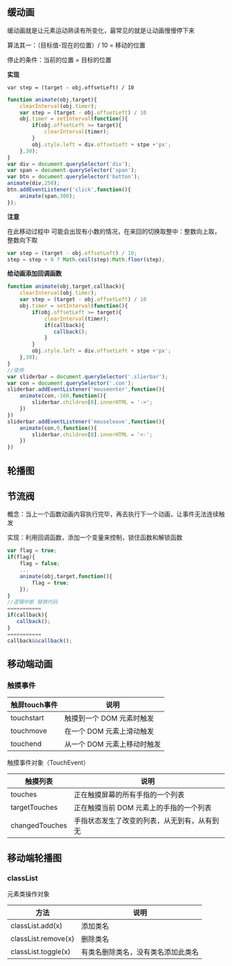 ## 缓动画

缓动画就是让元素运动熟读有所变化，最常见的就是让动画慢慢停下来

算法其一：（目标值-现在的位置）/ 10  =  移动的位置

停止的条件：当前的位置 = 目标的位置

**实现**

`var step = (target - obj.offsetLeft) / 10`

```js
function animate(obj,target){
    clearInterval(obj.timer);
    var step = (target - obj.offsetLeft) / 10
    obj.timer = setInterval(function(){
    	if(obj.offsetLeft >= target){
       		clearInterval(timer);
   		}
    	obj.style.left = div.offsetLeft + stpe +'px';
	},30);
}
var div = document.querySelector('div');
var span = document.querySelector('span');
var btn = document.querySelector('button');
animate(div,250);
btn.addEventListener('click',function(){
    animate(span,300);
});
```

**注意**

在此移动过程中 可能会出现有小数的情况，在来回的切换取整中：整数向上取，整数向下取

```js
var step = (target - obj.offsetLeft) / 10;
step = step > 0 ? Math.ceil(step):Math.floor(step);
```

**给动画添加回调函数**

```js
function animate(obj,target,callback){
    clearInterval(obj.timer);
    var step = (target - obj.offsetLeft) / 10
    obj.timer = setInterval(function(){
    	if(obj.offsetLeft >= target){
       		clearInterval(timer);
            if(callback){
               callback();
            }
   		}
    	obj.style.left = div.offsetLeft + stpe +'px';
	},30);
}
//使用
var sliderbar = document.querySelector('.slierbar');
var con = document.querySelector('.con');
sliderbar.addEventListener('mouseenter',function(){
    animate(con,-160,function(){
        sliderbar.children[0].innerHTML = '->';
    })
})
sliderbar.addEventListener('mouseleave',function(){
    animate(con,0,function(){
        sliderbar.children[0].innerHTML = '<-';
    })
})
```

## 轮播图









## 节流阀

概念：当上一个函数动画内容执行完毕，再去执行下一个动画，让事件无法连续触发

实现：利用回调函数，添加一个变量来控制，锁住函数和解锁函数

```js
var flag = true;
if(flag){
   	flag = false;
    ...
    animate(obj,target,function(){
        flag = true;
    });
}
//逻辑中断 替换代码
===========
if(callback){
   callback();
}
===========
callback&&callback();
```



## 移动端动画

### 触摸事件

| 触屏touch事件 | 说明                        |
| ------------- | --------------------------- |
| touchstart    | 触摸到一个 DOM 元素时触发   |
| touchmove     | 在一个 DOM 元素上滑动触发   |
| touchend      | 从一个 DOM 元素上移动时触发 |

触摸事件对象（TouchEvent）

| 触摸列表       | 说明                                         |
| -------------- | -------------------------------------------- |
| touches        | 正在触摸屏幕的所有手指的一个列表             |
| targetTouches  | 正在触摸当前 DOM 元素上的手指的一个列表      |
| changedTouches | 手指状态发生了改变的列表，从无到有，从有到无 |

## 移动端轮播图



### classList

元素类操作对象

| 方法                | 说明                               |
| ------------------- | ---------------------------------- |
| classList.add(x)    | 添加类名                           |
| classList.remove(x) | 删除类名                           |
| classList.toggle(x) | 有类名删除类名，没有类名添加此类名 |













































